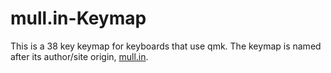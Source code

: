 # mull.in-Keymap

This is a 38 key keymap for keyboards that use qmk. The keymap is named after its author/site origin, [mull.in](mull.in "mull.in").
